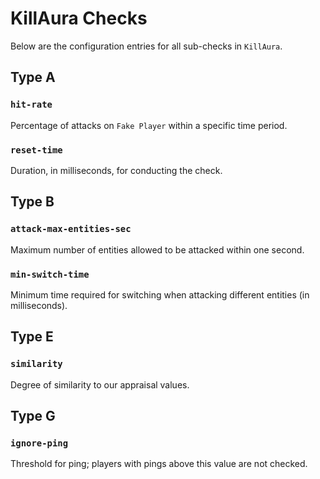 # KillAura Checks
Below are the configuration entries for all sub-checks in `KillAura`.

## Type A

### `hit-rate`
Percentage of attacks on `Fake Player` within a specific time period.

### `reset-time`
Duration, in milliseconds, for conducting the check.

## Type B

### `attack-max-entities-sec`
Maximum number of entities allowed to be attacked within one second.

### `min-switch-time`
Minimum time required for switching when attacking different entities (in milliseconds).

## Type E

### `similarity`
Degree of similarity to our appraisal values.

## Type G

### `ignore-ping`
Threshold for ping; players with pings above this value are not checked.
